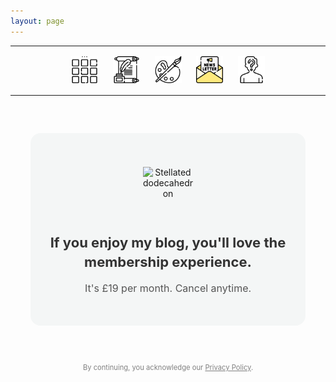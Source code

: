 ```yaml
---
layout: page
---
```

<center>
<hr width="100%" size="3">
<div class="container">
  <a href="https://ellisjalia.com"><img src="/assets/icons/menu-bw.png" style="width:43px;height:43px;display:inline-block;margin:0 8px;padding:2px;"/></a>
  <a href="https://ellisjalia.com/essays"><img src="/assets/icons/quill-bw.png" style="width:43px;height:43px;display:inline-block;margin:0 8px;padding:2px;"/></a>
  <a href="https://ellisjalia.com/art"><img src="/assets/icons/paint-palette-bw.png" style="width:43px;height:43px;display:inline-block;margin:0 8px;padding:2px;"/></a>
  <a href="https://ellisjalia.com/newsletter"><img src="/assets/icons/newsletter.png" style="width:43px;height:43px;display:inline-block;margin:0 8px;padding:2px;"/></a>
  <a href="https://ellisjalia.com/about"><img src="/assets/icons/unknown-bw.png" style="width:43px;height:43px;display:inline-block;margin:0 8px;padding:2px;"/></a>
</div>
<hr width="100%" size="3">
</center>

<style>
  .form-container {
    background-color: #F4F6F6;
    padding: 30px;
    border-radius: 16px;
    max-width: 380px;
    margin: 60px auto;
    text-align: center;
    font-family: -apple-system, BlinkMacSystemFont, "Segoe UI", Roboto, "Helvetica Neue", Arial, sans-serif;
  }
  .image-wrapper {
    display: flex;
    justify-content: center;
    align-items: center;
    height: 100px;
    margin-bottom: 16px;
  }
  .form-container img.shape {
    width: 80px;
    display: inline-block;
  }
  .form-container h2 {
    margin-bottom: 8px;
    font-size: 22px;
    color: #333;
    line-height: 1.4;
  }
  .form-container p.subtext {
    font-size: 16px;
    color: #555;
    margin-bottom: 20px;
  }
  #firebaseui-auth-container,
  #paywall-section,
  #premium-content {
    display: none;
    margin-top: 20px;
  }
  #subscribe-button {
    padding: 14px 24px;
    border-radius: 10px;
    border: none;
    background-color: black;
    color: white;
    font-size: 16px;
    cursor: pointer;
    transition: background-color 0.3s ease;
    width: 100%;
  }
  #subscribe-button:hover {
    background-color: tomato;
  }
</style>

<div class="form-container">
  <div class="image-wrapper">
    <img class="shape" src="https://upload.wikimedia.org/wikipedia/commons/thumb/5/52/First_stellation_of_dodecahedron.svg/600px-First_stellation_of_dodecahedron.svg.png" alt="Stellated dodecahedron" />
  </div>
  <h2>If you enjoy my blog, you'll love the membership experience.</h2>
  <p class="subtext">It's £19 per month. Cancel anytime.</p>

  <!-- FirebaseUI Auth Widget -->
  <div id="firebaseui-auth-container"></div>

  <!-- Stripe Paywall -->
  <div id="paywall-section">
    <p>You're logged in. Unlock premium content for £19/month.</p>
    <button id="subscribe-button">Subscribe Now</button>
  </div>

  <!-- Premium Content -->
  <div id="premium-content">
    <h3>Premium Content</h3>
    <p>Here is your exclusive article or media.</p>
  </div>
</div>

<!-- FirebaseUI CSS -->
<link rel="stylesheet" href="https://www.gstatic.com/firebasejs/ui/6.0.2/firebase-ui-auth.css" />

<!-- Stripe.js -->
<script src="https://js.stripe.com/v3/"></script>

<!-- FirebaseUI JS (global) -->
<script src="https://www.gstatic.com/firebasejs/ui/6.0.2/firebase-ui-auth.js"></script>

<!-- Module Script: Firebase, FirebaseUI & Stripe Integration -->
<script type="module">
  import { initializeApp } from "https://www.gstatic.com/firebasejs/10.8.1/firebase-app.js";
  import { getAuth, onAuthStateChanged } from "https://www.gstatic.com/firebasejs/10.8.1/firebase-auth.js";
  import { getFirestore, doc, getDoc } from "https://www.gstatic.com/firebasejs/10.8.1/firebase-firestore.js";
  import { getFunctions, httpsCallable } from "https://www.gstatic.com/firebasejs/10.8.1/firebase-functions.js";

  // ─── Firebase Config ──────────────────────────────────────────────
  const firebaseConfig = {
    apiKey: "AIzaSyDLRxkrPfPbskX2kyNgNMk4MDg-5volGTI",
    authDomain: "ellisjalia-db.firebaseapp.com",
    projectId: "ellisjalia-db",
    storageBucket: "ellisjalia-db.firebasestorage.app",
    messagingSenderId: "269108432993",
    appId: "1:269108432993:web:93262054eb937faf789a20",
    measurementId: "G-NYXXY0PL56"
  };

  // ─── Initialize Services ──────────────────────────────────────────
  const app       = initializeApp(firebaseConfig);
  const auth      = getAuth(app);
  const db        = getFirestore(app);
  const functions = getFunctions(app, "europe-west2");
  const stripe    = Stripe("pk_live_51QNBnKEEjZULKoNrdlW6uTVgvy0T3pss5P07c1vFtEhLIncQtHLXcRAoT7Nea2PfdfrK3hmd1YwHE9dK1aentQdf00BB9B0YGC");

  // ─── UI References ────────────────────────────────────────────────
  const uiContainer   = document.getElementById("firebaseui-auth-container");
  const paywallSection = document.getElementById("paywall-section");
  const premiumContent = document.getElementById("premium-content");
  const subscribeBtn   = document.getElementById("subscribe-button");

  // ─── FirebaseUI Config & Start ───────────────────────────────────
  const uiConfig = {
    signInSuccessUrl: window.location.href + "?signedIn=true",
    signInOptions: [
      firebaseui.auth.EmailAuthProvider.PROVIDER_ID
    ],
    credentialHelper: firebaseui.auth.CredentialHelper.NONE
  };

  const ui = new firebaseui.auth.AuthUI(auth);
  ui.start("#firebaseui-auth-container", uiConfig);

  // ─── Check Subscription Status ────────────────────────────────────
  async function hasPaid(uid) {
    const snap = await getDoc(doc(db, "users", uid));
    return snap.exists() && snap.data().status === "active";
  }

  // ─── Auth State Observer ─────────────────────────────────────────
  onAuthStateChanged(auth, async (user) => {
    if (user) {
      uiContainer.style.display   = "none";
      const paid                  = await hasPaid(user.uid);
      paywallSection.style.display = paid ? "none"  : "block";
      premiumContent.style.display = paid ? "block" : "none";
    } else {
      uiContainer.style.display   = "block";
      paywallSection.style.display = "none";
      premiumContent.style.display = "none";
    }
  });

  // ─── Subscribe Button Handler ────────────────────────────────────
  subscribeBtn.addEventListener("click", async () => {
    subscribeBtn.disabled = true;
    try {
      const createCheckout = httpsCallable(functions, "createCheckoutSession");
      const { data }       = await createCheckout({
        successUrl: window.location.origin + "?success=true",
        cancelUrl:  window.location.origin + "?canceled=true"
      });
      if (data.url) window.open(data.url, "_blank");
      else alert("Unable to start checkout.");
    } catch (err) {
      console.error("Checkout error:", err);
      alert("Checkout failed: " + err.message);
    } finally {
      subscribeBtn.disabled = false;
    }
  });
</script>

<p style="font-size:0.7rem;color:grey;text-align:center;margin-top:30px;">
  By continuing, you acknowledge our <a href="https://ellisjalia.com/privacy-policy/" style="color:grey;">Privacy Policy</a>.
</p>
